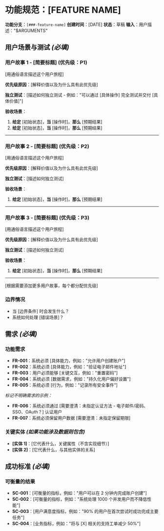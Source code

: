 # 功能规范：[FEATURE NAME]

**功能分支**：`[###-feature-name]`
**创建时间**：[DATE]
**状态**：草稿
**输入**：用户描述："$ARGUMENTS"

## 用户场景与测试 *(必填)*

<!--
  重要说明：用户故事应按重要性排序，作为用户旅程进行优先级划分。
  每个用户故事/旅程必须能够独立测试——这意味着即使只实现其中一个，
  你仍然应该有一个可行的 MVP（最小可行产品）来交付价值。

  为每个故事分配优先级（P1、P2、P3 等），其中 P1 是最关键的。
  将每个故事视为独立的功能切片，可以：
  - 独立开发
  - 独立测试
  - 独立部署
  - 独立向用户演示
-->

### 用户故事 1 - [简要标题] (优先级：P1)

[用通俗语言描述这个用户旅程]

**优先级原因**：[解释价值以及为什么具有此优先级]

**独立测试**：[描述如何独立测试 - 例如："可以通过 [具体操作] 完全测试并交付 [具体价值]"]

**验收场景**：

1. **给定** [初始状态]，**当** [操作时]，**那么** [预期结果]
2. **给定** [初始状态]，**当** [操作时]，**那么** [预期结果]

---

### 用户故事 2 - [简要标题] (优先级：P2)

[用通俗语言描述这个用户旅程]

**优先级原因**：[解释价值以及为什么具有此优先级]

**独立测试**：[描述如何独立测试]

**验收场景**：

1. **给定** [初始状态]，**当** [操作时]，**那么** [预期结果]

---

### 用户故事 3 - [简要标题] (优先级：P3)

[用通俗语言描述这个用户旅程]

**优先级原因**：[解释价值以及为什么具有此优先级]

**独立测试**：[描述如何独立测试]

**验收场景**：

1. **给定** [初始状态]，**当** [操作时]，**那么** [预期结果]

---

[根据需要添加更多用户故事，每个都分配优先级]

### 边界情况

<!--
  需要操作：本节内容表示占位符。
  请用正确的边界情况填写。
-->

- 当 [边界条件] 时会发生什么？
- 系统如何处理 [错误场景]？

## 需求 *(必填)*

<!--
  需要操作：本节内容表示占位符。
  请用正确的功能需求填写。
-->

### 功能需求

- **FR-001**：系统必须 [具体能力，例如："允许用户创建账户"]
- **FR-002**：系统必须 [具体能力，例如："验证电子邮件地址"]
- **FR-003**：用户必须能够 [关键交互，例如："重置密码"]
- **FR-004**：系统必须 [数据需求，例如："持久化用户偏好设置"]
- **FR-005**：系统必须 [行为，例如："记录所有安全事件"]

*标记不明确需求的示例：*

- **FR-006**：系统必须通过 [需要澄清：未指定认证方法 - 电子邮件/密码、SSO、OAuth？] 认证用户
- **FR-007**：系统必须保留用户数据 [需要澄清：未指定保留期限]

### 关键实体 *(如果功能涉及数据则包含)*

- **[实体 1]**：[它代表什么，关键属性（不含实现细节）]
- **[实体 2]**：[它代表什么，与其他实体的关系]

## 成功标准 *(必填)*

<!--
  需要操作：定义可衡量的成功标准。
  这些标准必须与技术无关且可衡量。
-->

### 可衡量的结果

- **SC-001**：[可衡量的指标，例如："用户可以在 2 分钟内完成账户创建"]
- **SC-002**：[可衡量的指标，例如："系统处理 1000 个并发用户而不降低性能"]
- **SC-003**：[用户满意度指标，例如："90% 的用户在首次尝试时成功完成主要任务"]
- **SC-004**：[业务指标，例如："将与 [X] 相关的支持工单减少 50%"]